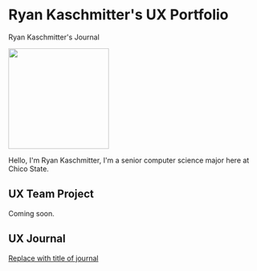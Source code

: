 # Ryan Kaschmitter's UX Portfolio

Ryan Kaschmitter's Journal

<img width=200 src="https://github.com/user-attachments/assets/c34779b7-5972-4a26-aa8a-37a4e89e07a9"></img>

Hello, I'm Ryan Kaschmitter, I'm a senior computer science major here at Chico State.
## UX Team Project

Coming soon.

## UX Journal

[Replace with title of journal](journal/)

